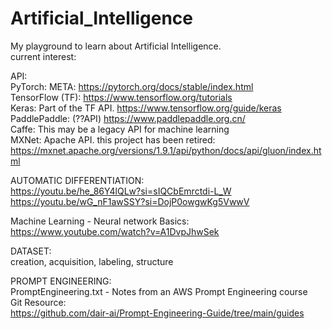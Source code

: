 # Artificial_Intelligence

My playground to learn about Artificial Intelligence.  
current interest:  
  
API:  
PyTorch: META: https://pytorch.org/docs/stable/index.html  
TensorFlow (TF): https://www.tensorflow.org/tutorials  
Keras: Part of the TF API.  https://www.tensorflow.org/guide/keras   
PaddlePaddle: (??API) https://www.paddlepaddle.org.cn/  
Caffe: This may be a legacy API for machine learning  
MXNet: Apache API. this project has been retired: https://mxnet.apache.org/versions/1.9.1/api/python/docs/api/gluon/index.html  

AUTOMATIC DIFFERENTIATION:   
https://youtu.be/he_86Y4lQLw?si=sIQCbEmrctdi-L_W  
https://youtu.be/wG_nF1awSSY?si=DojP0owgwKg5VwwV  

Machine Learning - Neural network Basics:  
https://www.youtube.com/watch?v=A1DvpJhwSek
  
DATASET:  
creation, acquisition, labeling, structure  

PROMPT ENGINEERING:  
PromptEngineering.txt - Notes from an AWS Prompt Engineering course  
Git Resource:  
https://github.com/dair-ai/Prompt-Engineering-Guide/tree/main/guides  


